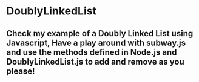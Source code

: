 # DoublyLinkedList

## Check my example of a Doubly Linked List using Javascript, Have a play around with subway.js and use the methods defined in Node.js and DoublyLinkedList.js to add and remove as you please!
